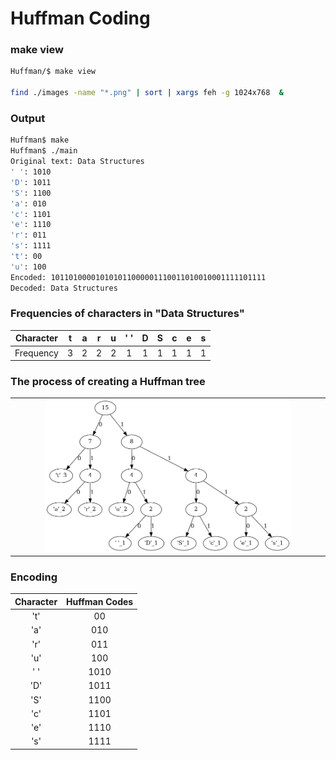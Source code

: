 # Huffman Coding 


### make view 

```sh
Huffman/$ make view

find ./images -name "*.png" | sort | xargs feh -g 1024x768  &
```



### Output
```sh
Huffman$ make
Huffman$ ./main
Original text: Data Structures
' ': 1010
'D': 1011
'S': 1100
'a': 010
'c': 1101
'e': 1110
'r': 011
's': 1111
't': 00
'u': 100
Encoded: 101101000010101011000001110011010010001111101111
Decoded: Data Structures


```

### Frequencies of characters in "Data Structures"

| Character|t | a | r| u | ' ' | D |S |c | e| s |
|:---:|:---:|:---:|:---:|:---:|:---:|:---:|:---:|:---:|:---:|:---:|
|Frequency| 3 | 2 | 2 | 2| 1 | 1 |1 | 1 |1 | 1 |


### The process of creating a Huffman tree

| | 
|:-------------:|
| <img src="images/Huffman_0000.png" width="80%" height="80%"> |

### Encoding

| Character |   Huffman Codes |
|:---:|:---:|
|'t'| 00    |
|'a'| 010   | 
|'r'| 011   | 
|'u'| 100   | 
|' '| 1010  |  
|'D'| 1011  |  
|'S'| 1100  |  
|'c'| 1101  |  
|'e'| 1110  |  
|'s'| 1111  |  



